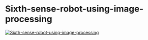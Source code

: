 # Sixth-sense-robot-using-image-processing
[![Sixth-sense-robot-using-image-processing](https://img.youtube.com/vi/lG1INuBsEO8&t=1s/1.jpg)](https://www.youtube.com/watch?v=lG1INuBsEO8&t=1s)
